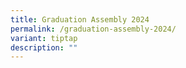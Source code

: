```yaml
---
title: Graduation Assembly 2024
permalink: /graduation-assembly-2024/
variant: tiptap
description: ""
---
```

